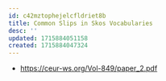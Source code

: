 ```yaml
---
id: c42mztophejelcfldriet8b
title: Common Slips in Skos Vocabularies
desc: ''
updated: 1715884051158
created: 1715884047324
---
```


- https://ceur-ws.org/Vol-849/paper_2.pdf

